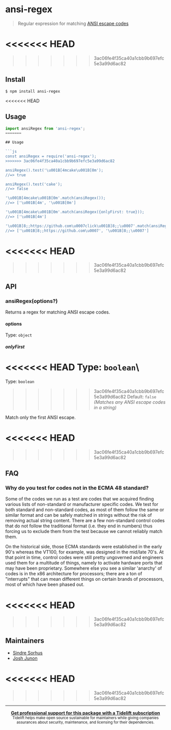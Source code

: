 # ansi-regex

> Regular expression for matching [ANSI escape codes](https://en.wikipedia.org/wiki/ANSI_escape_code)

<<<<<<< HEAD
=======

>>>>>>> 3ac06fe4f35ca40a1cbb9b697efc5e3a99d6ac82
## Install

```
$ npm install ansi-regex
```

<<<<<<< HEAD
## Usage

```js
import ansiRegex from 'ansi-regex';
=======

## Usage

```js
const ansiRegex = require('ansi-regex');
>>>>>>> 3ac06fe4f35ca40a1cbb9b697efc5e3a99d6ac82

ansiRegex().test('\u001B[4mcake\u001B[0m');
//=> true

ansiRegex().test('cake');
//=> false

'\u001B[4mcake\u001B[0m'.match(ansiRegex());
//=> ['\u001B[4m', '\u001B[0m']

'\u001B[4mcake\u001B[0m'.match(ansiRegex({onlyFirst: true}));
//=> ['\u001B[4m']

'\u001B]8;;https://github.com\u0007click\u001B]8;;\u0007'.match(ansiRegex());
//=> ['\u001B]8;;https://github.com\u0007', '\u001B]8;;\u0007']
```

<<<<<<< HEAD
=======

>>>>>>> 3ac06fe4f35ca40a1cbb9b697efc5e3a99d6ac82
## API

### ansiRegex(options?)

Returns a regex for matching ANSI escape codes.

#### options

Type: `object`

##### onlyFirst

<<<<<<< HEAD
Type: `boolean`\
=======
Type: `boolean`<br>
>>>>>>> 3ac06fe4f35ca40a1cbb9b697efc5e3a99d6ac82
Default: `false` *(Matches any ANSI escape codes in a string)*

Match only the first ANSI escape.

<<<<<<< HEAD
=======

>>>>>>> 3ac06fe4f35ca40a1cbb9b697efc5e3a99d6ac82
## FAQ

### Why do you test for codes not in the ECMA 48 standard?

Some of the codes we run as a test are codes that we acquired finding various lists of non-standard or manufacturer specific codes. We test for both standard and non-standard codes, as most of them follow the same or similar format and can be safely matched in strings without the risk of removing actual string content. There are a few non-standard control codes that do not follow the traditional format (i.e. they end in numbers) thus forcing us to exclude them from the test because we cannot reliably match them.

On the historical side, those ECMA standards were established in the early 90's whereas the VT100, for example, was designed in the mid/late 70's. At that point in time, control codes were still pretty ungoverned and engineers used them for a multitude of things, namely to activate hardware ports that may have been proprietary. Somewhere else you see a similar 'anarchy' of codes is in the x86 architecture for processors; there are a ton of "interrupts" that can mean different things on certain brands of processors, most of which have been phased out.

<<<<<<< HEAD
=======

>>>>>>> 3ac06fe4f35ca40a1cbb9b697efc5e3a99d6ac82
## Maintainers

- [Sindre Sorhus](https://github.com/sindresorhus)
- [Josh Junon](https://github.com/qix-)

<<<<<<< HEAD
=======

>>>>>>> 3ac06fe4f35ca40a1cbb9b697efc5e3a99d6ac82
---

<div align="center">
	<b>
		<a href="https://tidelift.com/subscription/pkg/npm-ansi-regex?utm_source=npm-ansi-regex&utm_medium=referral&utm_campaign=readme">Get professional support for this package with a Tidelift subscription</a>
	</b>
	<br>
	<sub>
		Tidelift helps make open source sustainable for maintainers while giving companies<br>assurances about security, maintenance, and licensing for their dependencies.
	</sub>
</div>
